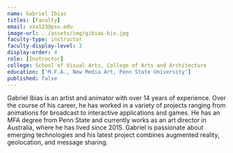 ```yaml
---
name: Gabriel Ibias
titles: [Faculty]
email: xxx123@psu.edu
image-url: ../assets/img/gibias-bio.jpg
faculty-type: instructor
faculty-display-level: 3
display-order: 4
role: [Instructor]
college: School of Visual Arts, College of Arts and Architecture	
education: ['M.F.A., New Media Art, Penn State University']
published: false
---
```

Gabriel Ibias is an artist and animator with over 14 years of experience. Over the course of his career, he has worked in a variety of projects ranging from animations for broadcast to interactive applications and games. He has an MFA degree from Penn State and currently works as an art director in Australia, where he has lived since 2015. Gabriel is passionate about emerging technologies and his latest project combines augmented reality, geolocation, and message sharing.